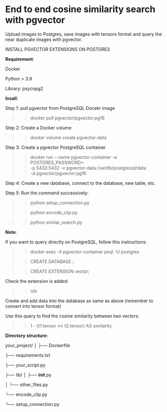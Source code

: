 # End to end cosine similarity search with pgvector

Upload images to Postgres, save images with tensors format and query the near duplicate images with pgvector.

INSTALL PGVECTOR EXTENSIONS ON POSTGRES

**Requirement**:

Docker

Python > 3.9

Library: psycopg2

**Insall**:

Step 1: pull pgvector from PostgreSQL Docekr image

>> docker pull pgvector/pgvector:pg16 

Step 2: Create a Docker volume

>> docker volume create pgvector-data

Step 3: Create a pgvector PostgreSQL container

>> docker run --name pgvector-container -e POSTGRES_PASSWORD=<password> \
 -p 5432:5432 -v pgvector-data:/var/lib/postgresql/data \
 -d pgvector/pgvector:pg16 

Step 4: Create a new database, connect to the database, new table, etc.

Step 5: Run the command successively:

>> python setup_connection.py

>> python encode_clip.py

>> python similar_search.py

**Note**:

If you want to query directly on PostgreSQL, follow this instructions:

>> docker exec -it pgvector-container psql -U postgres

>> CREATE DATABASE <databasename>;

>> CREATE EXTENSION vector;

Check the extension is added:

>> \dx 

Create and add data into the database as same as above (remember to convert into tensor format)

Use this query to find the cosine similarity between two vectors:

>>  1 - (t1.tensor <-> t2.tensor) AS similarity

**Directory structure:**

your_project/
│
├── Dockerfile

├── requirements.txt

├── your_script.py

├── lib/
│   ├── __init__.py

│   └── other_files.py

└── encode_clip.py

└── setup_connection.py
